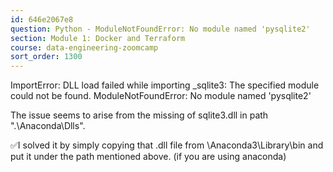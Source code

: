 ```yaml
---
id: 646e2067e8
question: Python - ModuleNotFoundError: No module named 'pysqlite2'
section: Module 1: Docker and Terraform
course: data-engineering-zoomcamp
sort_order: 1300
---
```


ImportError: DLL load failed while importing _sqlite3: The specified module could not be found. ModuleNotFoundError: No module named 'pysqlite2'

The issue seems to arise from the missing of sqlite3.dll in path ".\Anaconda\Dlls\".

✅I solved it by simply copying that .dll file from \Anaconda3\Library\bin and put it under the path mentioned above. (if you are using anaconda)

